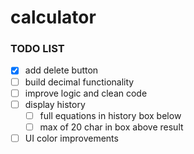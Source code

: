 # calculator

### TODO LIST

- [x] add delete button
- [ ] build decimal functionality
- [ ] improve logic and clean code
- [ ] display history
  - [ ] full equations in history box below
  - [ ] max of 20 char in box above result
- [ ] UI color improvements
